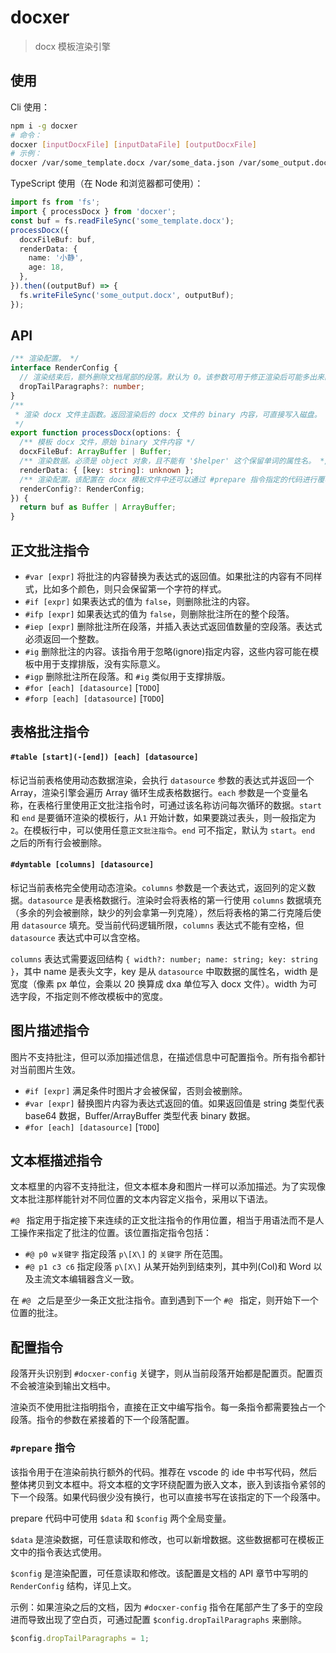 # docxer

> docx 模板渲染引擎

## 使用

Cli 使用：

```bash
npm i -g docxer
# 命令：
docxer [inputDocxFile] [inputDataFile] [outputDocxFile]
# 示例：
docxer /var/some_template.docx /var/some_data.json /var/some_output.docx
```

TypeScript 使用（在 Node 和浏览器都可使用）：

```ts
import fs from 'fs';
import { processDocx } from 'docxer';
const buf = fs.readFileSync('some_template.docx');
processDocx({
  docxFileBuf: buf,
  renderData: {
    name: '小静',
    age: 18,
  },
}).then((outputBuf) => {
  fs.writeFileSync('some_output.docx', outputBuf);
});
```

## API

```ts
/** 渲染配置。 */
interface RenderConfig {
  // 渲染结束后，额外删除文档尾部的段落。默认为 0。该参数可用于修正渲染后可能多出来的空段落（空页）。
  dropTailParagraphs?: number;
}
/**
 * 渲染 docx 文件主函数。返回渲染后的 docx 文件的 binary 内容，可直接写入磁盘。
 */
export function processDocx(options: {
  /** 模板 docx 文件，原始 binary 文件内容 */
  docxFileBuf: ArrayBuffer | Buffer;
  /** 渲染数据。必须是 object 对象，且不能有 '$helper' 这个保留单词的属性名。 */
  renderData: { [key: string]: unknown };
  /** 渲染配置。该配置在 docx 模板文件中还可以通过 #prepare 指令指定的代码进行覆写。 */
  renderConfig?: RenderConfig;
}) {
  return buf as Buffer | ArrayBuffer;
}
```

## 正文批注指令

- `#var [expr]` 将批注的内容替换为表达式的返回值。如果批注的内容有不同样式，比如多个颜色，则只会保留第一个字符的样式。
- `#if [expr]` 如果表达式的值为 `false`，则删除批注的内容。
- `#ifp [expr]` 如果表达式的值为 `false`，则删除批注所在的整个段落。
- `#iep [expr]` 删除批注所在段落，并插入表达式返回值数量的空段落。表达式必须返回一个整数。
- `#ig` 删除批注的内容。该指令用于忽略(ignore)指定内容，这些内容可能在模板中用于支撑排版，没有实际意义。
- `#igp` 删除批注所在段落。和 `#ig` 类似用于支撑排版。
- `#for [each] [datasource]` [`TODO`]
- `#forp [each] [datasource]` [`TODO`]

## 表格批注指令

#### `#table [start](-[end]) [each] [datasource]`

标记当前表格使用动态数据渲染，会执行 `datasource` 参数的表达式并返回一个Array，渲染引擎会遍历 Array 循环生成表格数据行。`each` 参数是一个变量名称，在表格行里使用正文批注指令时，可通过该名称访问每次循环的数据。`start` 和 `end` 是要循环渲染的模板行，从`1` 开始计数，如果要跳过表头，则一般指定为 `2`。在模板行中，可以使用任意`正文批注指令`。`end` 可不指定，默认为 `start`。`end` 之后的所有行会被删除。

#### `#dymtable [columns] [datasource]`

标记当前表格完全使用动态渲染。`columns` 参数是一个表达式，返回列的定义数据。`datasource` 是表格数据行。渲染时会将表格的第一行使用 `columns` 数据填充（多余的列会被删除，缺少的列会拿第一列克隆），然后将表格的第二行克隆后使用 `datasource` 填充。受当前代码逻辑所限，`columns` 表达式不能有空格，但 `datasource` 表达式中可以含空格。

`columns` 表达式需要返回结构 `{ width?: number; name: string; key: string }`，其中 name 是表头文字，key 是从 `datasource` 中取数据的属性名，width 是宽度（像素 px 单位，会乘以 20 换算成 dxa 单位写入 docx 文件）。width 为可选字段，不指定则不修改模板中的宽度。

## 图片描述指令

图片不支持批注，但可以添加描述信息，在描述信息中可配置指令。所有指令都针对当前图片生效。

- `#if [expr]` 满足条件时图片才会被保留，否则会被删除。
- `#var [expr]` 替换图片内容为表达式返回的值。如果返回值是 string 类型代表 base64 数据，Buffer/ArrayBuffer 类型代表 binary 数据。
- `#for [each] [datasource]` [`TODO`]

## 文本框描述指令

文本框里的内容不支持批注，但文本框本身和图片一样可以添加描述。为了实现像文本批注那样能针对不同位置的文本内容定义指令，采用以下语法。

`#@ ` 指定用于指定接下来连续的正文批注指令的作用位置，相当于用语法而不是人工操作来指定了批注的位置。该位置指定指令包括：

- `#@ p0 w关键字` 指定段落 `p\[X\]` 的 `关键字` 所在范围。
- `#@ p1 c3 c6` 指定段落 `p\[X\]` 从某开始列到结束列，其中列(Col)和 Word 以及主流文本编辑器含义一致。

在 `#@ ` 之后是至少一条正文批注指令。直到遇到下一个 `#@ ` 指定，则开始下一个位置的批注。

## 配置指令

段落开头识别到 `#docxer-config` 关键字，则从当前段落开始都是配置页。配置页不会被渲染到输出文档中。

渲染页不使用批注指明指令，直接在正文中编写指令。每一条指令都需要独占一个段落。指令的参数在紧接着的下一个段落配置。

### `#prepare` 指令

该指令用于在渲染前执行额外的代码。推荐在 vscode 的 ide 中书写代码，然后整体拷贝到文本框中。将文本框的文字环绕配置为嵌入文本，嵌入到该指令紧邻的下一个段落。如果代码很少没有换行，也可以直接书写在该指定的下一个段落中。

prepare 代码中可使用 `$data` 和 `$config` 两个全局变量。

`$data` 是渲染数据，可任意读取和修改，也可以新增数据。这些数据都可在模板正文中的指令表达式使用。

`$config` 是渲染配置，可任意读取和修改。该配置是文档的 API 章节中写明的 `RenderConfig` 结构，详见上文。

示例：如果渲染之后的文档，因为 `#docxer-config` 指令在尾部产生了多于的空段进而导致出现了空白页，可通过配置 `$config.dropTailParagraphs` 来删除。

```js
$config.dropTailParagraphs = 1;
```
